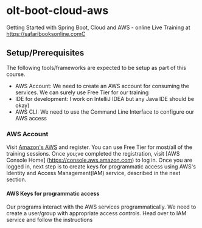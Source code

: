 # olt-boot-cloud-aws
Getting Started with Spring Boot, Cloud and AWS - online Live Training at https://safaribooksonline.comC

## Setup/Prerequisites
The following tools/frameworks are expected to be setup as part of this course. 

* AWS Account: We need to create an AWS account for consuming the services. We can surely use Free Tier for our training  
* IDE for development: I work on IntelliJ IDEA but any Java IDE should be okay)
* AWS CLI: We need to use the Command Line Interface to configure our AWS access

### AWS Account
Visit [Amazon's AWS](https://aws.amazon.com/) and register. You can use Free Tier for most/all of the training sessions. Once you;ve completed the registration, visit [AWS Console Home] (https://console.aws.amazon.com) to log in. Once you are logged in, next step is to create keys for programmatic access using AWS's Identity and Access Management(IAM) service, described in the next section.

#### AWS Keys for programmatic access

Our programs interact with the AWS services programmatically. We need to create a user/group with appropriate access controls. Head over to IAM service and follow the instructions
